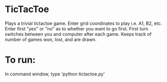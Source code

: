 # TicTacToe
Plays a trivial tictactoe game. Enter grid coordinates to play i.e. A1, B2, etc. 
Enter first "yes" or "no" as to whether you want to go first. 
First turn switches between you and computer after each game.
Keeps track of number of games won, lost, and are drawn.

# To run:
In command window, type 'python tictactoe.py'
